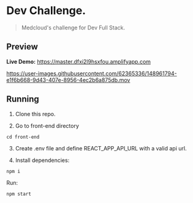 # Dev Challenge.

> Medcloud's challenge for Dev Full Stack.

## Preview

**Live Demo:** https://master.dfxi2l9hsxfou.amplifyapp.com

https://user-images.githubusercontent.com/62365336/148961794-e1f6b668-9d43-407e-8956-4ec2b6a875db.mov

## Running

1. Clone this repo.

2. Go to front-end directory

`cd front-end`

3. Create .env file and define REACT_APP_API_URL with a valid api url.

4. Install dependencies:

`npm i`

Run:

`npm start`
